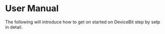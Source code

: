 # User Manual

The following will introduce how to get on started on DeviceBit step by setp in detail.

